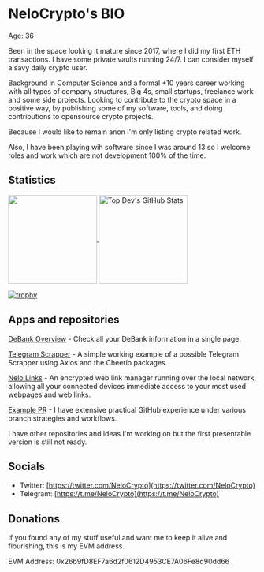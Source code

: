 # NeloCrypto's BIO

Age: 36

Been in the space looking it mature since 2017, where I did my first ETH transactions. I have some private vaults running 24/7. I can consider myself a savy daily crypto user.

Background in Computer Science and a formal +10 years career working with all types of company structures, Big 4s, small startups, freelance work and some side projects. Looking to contribute to the crypto space in a positive way, by publishing some of my software, tools, and doing contributions to opensource crypto projects.

Because I would like to remain anon I'm only listing crypto related work.

Also, I have been playing wih software since I was around 13 so I welcome roles and work which are not development 100% of the time.

## Statistics

<p>
  <a href="https://github.com/dansofter/dansofter" >
    <img align="center" src="https://github-readme-stats.vercel.app/api/top-langs/?layout=compact&username=nelo-crypto&hide=java,html,php&title_color=ffffff&text_color=c9cacc&icon_color=2bbc8a&bg_color=1d1f21" height="180px"/>
  </a>
  <a href="https://github.com/dansofter/dansofter" >
    <img align="center" src="https://github-readme-stats.vercel.app/api?username=nelo-crypto&show_icons=true&line_height=27&count_private=true&title_color=ffffff&text_color=c9cacc&icon_color=2bbc8a&bg_color=1d1f21" alt="Top Dev's GitHub Stats" height="180px"/>
  </a>
 </p>
 <p>
  
  [![trophy](https://github-profile-trophy.vercel.app/?username=nelo-crypto&theme=onedark&row=1&&column=7)](https://github.com/ryo-ma/github-profile-trophy)
  
 </p>

## Apps and repositories

[DeBank Overview](https://nelo-crypto.github.io/debank-overview/) - Check all your DeBank information in a single page.

[Telegram Scrapper](https://github.com/nelo-crypto/telegram-scrapper) - A simple working example of a possible Telegram Scrapper using Axios and the Cheerio packages.

[Nelo Links](https://nelo-crypto.github.io/nelo-links/) - An encrypted web link manager running over the local network, allowing all your connected devices immediate access to your most used webpages and web links.

[Example PR](https://github.com/nelo-crypto/nelo-links/pull/10) - I have extensive practical GitHub experience under various branch strategies and workflows.

I have other repositories and ideas I'm working on but the first presentable version is still not ready.


## Socials

* Twitter: [https://twitter.com/NeloCrypto](https://twitter.com/NeloCrypto)
* Telegram: [https://t.me/NeloCrypto](https://t.me/NeloCrypto)

## Donations

If you found any of my stuff useful and want me to keep it alive and flourishing, this is my EVM address.

EVM Address: 0x26b9fD8EF7a6d2f0612D4953CE7A06Fe8d90dd66
